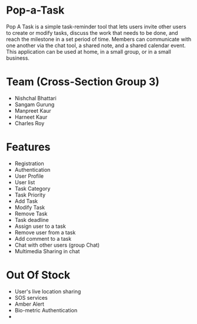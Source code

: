 # Pop-a-Task
Pop A Task is a simple task-reminder tool that lets users invite other users to create or modify tasks, discuss the work that needs to be done, and reach the milestone in a set period of time. Members can communicate with one another via the chat tool, a shared note, and a shared calendar event. This application can be used at home, in a small group, or in a small business.

# Team (Cross-Section Group 3)
- Nishchal Bhattari
- Sangam Gurung
- Manpreet Kaur
- Harneet Kaur
- Charles Roy

# Features
- Registration
- Authentication
- User Profile
- User list
- Task Category
- Task Priority
- Add Task
- Modify Task
- Remove Task
- Task deadline
- Assign user to a task
- Remove user from a task
- Add comment to a task
- Chat with other users (group Chat)
- Multimedia Sharing in chat

# Out Of Stock
- User's live location sharing 
- SOS services 
- Amber Alert 
- Bio-metric Authentication
- 
